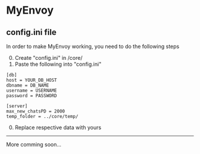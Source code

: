 MyEnvoy
=======

config.ini file
---------------
In order to make MyEnvoy working, you need to do the following steps

0. Create "config.ini" in /core/
0. Paste the following into "config.ini"
```
[db]
host = YOUR_DB_HOST
dbname = DB_NAME
username = USERNAME
password = PASSWORD

[server]
max_new_chatsPD = 2000
temp_folder = ../core/temp/
```
0. Replace respective data with yours

----------------
More comming soon...
